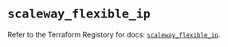 # `scaleway_flexible_ip`

Refer to the Terraform Registory for docs: [`scaleway_flexible_ip`](https://registry.terraform.io/providers/scaleway/scaleway/2.17.0/docs/resources/flexible_ip).
